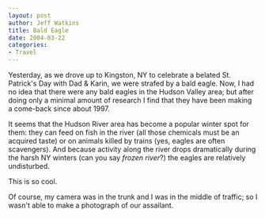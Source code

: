```yaml
--- 
layout: post
author: Jeff Watkins
title: Bald Eagle
date: 2004-03-22
categories: 
- Travel
---
```


Yesterday, as we drove up to Kingston, NY to celebrate a belated St. Patrick's Day with Dad &amp; Karin, we were strafed by a bald eagle. Now, I had no idea that there were any bald eagles in the Hudson Valley area; but after doing only a minimal amount of research I find that they have been making a come-back since about 1997.

It seems that the Hudson River area has become a popular winter spot for them: they can feed on fish in the river (all those chemicals must be an acquired taste) or on animals killed by trains (yes, eagles are often scavengers). And because activity along the river drops dramatically during the harsh NY winters (can you say <i>frozen river</i>?) the eagles are relatively undisturbed.

This is so cool.

Of course, my camera was in the trunk and I was in the middle of traffic; so I wasn't able to make a photograph of our assailant.
